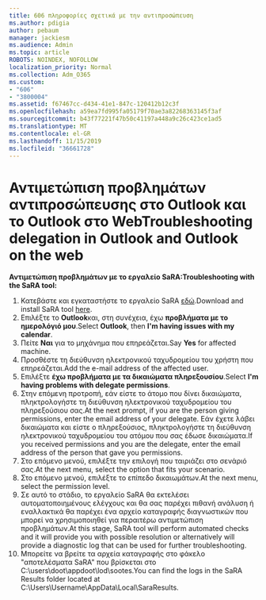 ```yaml
---
title: 606 πληροφορίες σχετικά με την αντιπροσώπευση
ms.author: pdigia
author: pebaum
manager: jackiesm
ms.audience: Admin
ms.topic: article
ROBOTS: NOINDEX, NOFOLLOW
localization_priority: Normal
ms.collection: Adm_O365
ms.custom:
- "606"
- "3800004"
ms.assetid: f67467cc-d434-41e1-847c-120412b12c3f
ms.openlocfilehash: a59ea7fd995fa05179f70ae3a82268363145f3af
ms.sourcegitcommit: b43f77221f47b50c41197a448a9c26c423ce1ad5
ms.translationtype: MT
ms.contentlocale: el-GR
ms.lasthandoff: 11/15/2019
ms.locfileid: "36661728"
---
```

# <a name="troubleshooting-delegation-in-outlook-and-outlook-on-the-web"></a><span data-ttu-id="1e83f-102">Αντιμετώπιση προβλημάτων αντιπροσώπευσης στο Outlook και το Outlook στο Web</span><span class="sxs-lookup"><span data-stu-id="1e83f-102">Troubleshooting delegation in Outlook and Outlook on the web</span></span>

<span data-ttu-id="1e83f-103">**Αντιμετώπιση προβλημάτων με το εργαλείο SaRA:**</span><span class="sxs-lookup"><span data-stu-id="1e83f-103">**Troubleshooting with the SaRA tool:**</span></span>

1. <span data-ttu-id="1e83f-104">Κατεβάστε και εγκαταστήστε το εργαλείο SaRA [εδώ](https://aka.ms/SaRA-SkypeForBusinessSignIn).</span><span class="sxs-lookup"><span data-stu-id="1e83f-104">Download and install SaRA tool [here](https://aka.ms/SaRA-SkypeForBusinessSignIn).</span></span>
1. <span data-ttu-id="1e83f-105">Επιλέξτε το **Outlook**και, στη συνέχεια, έχω **προβλήματα με το ημερολόγιό μου**.</span><span class="sxs-lookup"><span data-stu-id="1e83f-105">Select **Outlook**, then **I'm having issues with my calendar**.</span></span>
1. <span data-ttu-id="1e83f-106">Πείτε **Ναι** για το μηχάνημα που επηρεάζεται.</span><span class="sxs-lookup"><span data-stu-id="1e83f-106">Say **Yes** for affected machine.</span></span>
1. <span data-ttu-id="1e83f-107">Προσθέστε τη διεύθυνση ηλεκτρονικού ταχυδρομείου του χρήστη που επηρεάζεται.</span><span class="sxs-lookup"><span data-stu-id="1e83f-107">Add the e-mail address of the affected user.</span></span>
1. <span data-ttu-id="1e83f-108">Επιλέξτε **έχω προβλήματα με τα δικαιώματα πληρεξουσίου**.</span><span class="sxs-lookup"><span data-stu-id="1e83f-108">Select **I'm having problems with delegate permissions**.</span></span>
1. <span data-ttu-id="1e83f-109">Στην επόμενη προτροπή, εάν είστε το άτομο που δίνει δικαιώματα, πληκτρολογήστε τη διεύθυνση ηλεκτρονικού ταχυδρομείου του πληρεξούσιου σας.</span><span class="sxs-lookup"><span data-stu-id="1e83f-109">At the next prompt, if you are the person giving permissions, enter the email address of your delegate.</span></span> <span data-ttu-id="1e83f-110">Εάν έχετε λάβει δικαιώματα και είστε ο πληρεξούσιος, πληκτρολογήστε τη διεύθυνση ηλεκτρονικού ταχυδρομείου του ατόμου που σας έδωσε δικαιώματα.</span><span class="sxs-lookup"><span data-stu-id="1e83f-110">If you received permissions and you are the delegate, enter the email address of the person that gave you permissions.</span></span>
1. <span data-ttu-id="1e83f-111">Στο επόμενο μενού, επιλέξτε την επιλογή που ταιριάζει στο σενάριό σας.</span><span class="sxs-lookup"><span data-stu-id="1e83f-111">At the next menu, select the option that fits your scenario.</span></span>
1. <span data-ttu-id="1e83f-112">Στο επόμενο μενού, επιλέξτε το επίπεδο δικαιωμάτων.</span><span class="sxs-lookup"><span data-stu-id="1e83f-112">At the next menu, select the permission level.</span></span>
1. <span data-ttu-id="1e83f-113">Σε αυτό το στάδιο, το εργαλείο SaRA θα εκτελέσει αυτοματοποιημένους ελέγχους και θα σας παρέχει πιθανή ανάλυση ή εναλλακτικά θα παρέχει ένα αρχείο καταγραφής διαγνωστικών που μπορεί να χρησιμοποιηθεί για περαιτέρω αντιμετώπιση προβλημάτων.</span><span class="sxs-lookup"><span data-stu-id="1e83f-113">At this stage, SaRA tool will perform automated checks and it will provide you with possible resolution or alternatively will provide a diagnostic log that can be used for further troubleshooting.</span></span>
1. <span data-ttu-id="1e83f-114">Μπορείτε να βρείτε τα αρχεία καταγραφής στο φάκελο "αποτελέσματα SaRA" που βρίσκεται στο C:\users\doot\appdoot\lod\sootes.</span><span class="sxs-lookup"><span data-stu-id="1e83f-114">You can find the logs in the SaRA Results folder located at C:\Users\Username\AppData\Local\SaraResults.</span></span>
